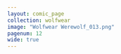 ```yaml
---
layout: comic_page
collection: wolfwear
image: "Wolfwear Werewolf_013.png"
pagenum: 12
wide: true
---
```

